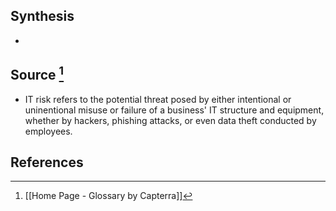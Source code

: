 ## Synthesis
- 
## Source [^1]
- IT risk refers to the potential threat posed by either intentional or uninentional misuse or failure of a business' IT structure and equipment, whether by hackers, phishing attacks, or even data theft conducted by employees.
## References

[^1]: [[Home Page - Glossary by Capterra]]